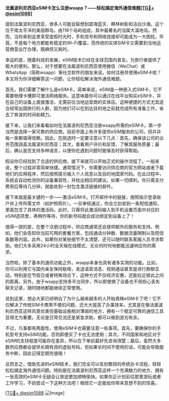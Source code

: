 **法属波利尼西亚eSIM卡怎么注册wsapp？——轻松搞定海外通信难题[[TG💪+ @esim1088](https://t.me/s/esim1088)]**

提到法属波利尼西亚，很多人可能会联想到碧海蓝天、椰林树影和洁白沙滩。这个位于南太平洋的美丽群岛，由118个岛屿组成，其中最著名的当属大溪地岛。然而，当你来到这里享受度假时光时，手机信号和网络连接却可能成为一大困扰。毕竟，不是每个地方都能有稳定的Wi-Fi覆盖，而传统的实体SIM卡又需要到当地运营商营业厅办理，既麻烦又耗时。

幸运的是，随着科技的发展，eSIM技术已经在全球范围内普及，为旅行者提供了极大的便利。那么，对于想要在法属波利尼西亚使用微信（WeChat）或WhatsApp（简称wsapp）等社交软件的朋友来说，如何注册并使用eSIM卡呢？本文将为你详细解答这一问题，让你轻松解决海外通信难题。

首先，我们需要了解什么是eSIM卡。简单来说，eSIM是一种嵌入式SIM卡，它不需要物理卡槽即可激活网络服务。这意味着你可以通过在线平台购买eSIM卡，并在自己的设备上直接激活，无需前往当地运营商的实体店。这种便捷的方式尤其适合经常出国旅行的人群，因为他们可以在到达目的地之前就完成所有准备工作，省去了奔波的时间和精力。

接下来，让我们来看看如何在法属波利尼西亚注册wsapp所需的eSIM卡。第一步当然是选择一家可靠的供应商。目前市面上有许多提供eSIM服务的公司，但并非每一家都值得信赖。因此，在挑选时一定要注意以下几点：首先，确保该公司的业务范围涵盖法属波利尼西亚；其次，查看用户评价和反馈，了解其服务质量；最后，确认是否支持多种语言，以便你在遇到问题时能够及时获得帮助。

假设你已经找到了合适的供应商，接下来就可以开始正式的操作流程了。一般来说，整个过程非常简单快捷。通常情况下，你需要访问供应商的官方网站或者下载他们的应用程序，然后按照提示输入个人信息以及目的地国家代码。在此过程中，系统会自动检测你的设备兼容性，并给出相应的建议。如果一切顺利，你只需支付费用后等待几分钟，就能收到一封包含激活链接的邮件。

接下来就是最关键的一步——激活eSIM卡。打开邮件中的链接，按照指示登录账户并上传所需文件（如护照照片）。一旦审核通过，你会立刻收到一条短信通知，里面包含了具体的激活码。此时，只需将此激活码输入到手机设置页面中对应的eSIM选项里，再稍作等待，你的新号码就会成功绑定到设备上了！

值得一提的是，在整个注册过程中，供应商通常还会提供额外的服务和支持。例如，他们会告知你当前可用的套餐方案，包括通话分钟数、数据流量限制以及短信条数等内容。此外，如果你对某些细节不太清楚，还可以随时联系客服人员寻求帮助。他们大多采用24小时全天候在线模式，无论何时何地都能迅速响应你的需求。

当然啦，除了基本的通讯功能之外，wsapp本身也具有诸多实用的功能。比如，你可以利用它与国内亲友保持联络，发送语音消息、视频通话甚至是进行群聊互动。特别是在节假日或者特殊场合下，这种方式不仅经济实惠，还能拉近彼此之间的距离。另外，由于wsapp支持多平台同步，所以即使换了设备也不用担心丢失聊天记录，随时随地都能继续正常使用。

说到这里，想必大家已经明白了为什么越来越多的人开始青睐eSIM卡了吧！它不仅解决了传统SIM卡携带不便的问题，还大大提高了办事效率。尤其是在像法属波利尼西亚这样风景优美但基础设施相对薄弱的地方，拥有一个稳定可靠的通信工具显得尤为重要。无论是日常交流还是紧急求助，都可以做到游刃有余。

不过，凡事都有两面性，使用eSIM卡也需要注意一些事项。首先，要确保你的手机型号支持eSIM功能，否则即便买了卡也无法使用；其次，不同国家和地区对于eSIM的支持程度可能存在差异，所以在下单前最好先咨询清楚；最后，虽然大多数供应商都会提供长期有效的虚拟号码，但如果长时间不使用的话，可能会导致服务中断，因此记得定期充值哦！

总而言之，借助先进的eSIM技术，我们完全可以告别繁琐的传统办卡流程，轻轻松松搞定海外通信问题。特别是在法属波利尼西亚这样一个充满魅力的地方，拥有一张高效的eSIM卡无疑会让旅途更加顺畅愉快。如果你正计划前往那里游玩或者工作学习，不妨尝试一下这种方法吧！相信它一定能给你带来意想不到的惊喜。

[[TG💪+ @esim1088](https://t.me/s/esim1088) ![Image](https://i.postimg.cc/4NQfJmqS/Snipaste-2025-05-13-00-14-12.png)]